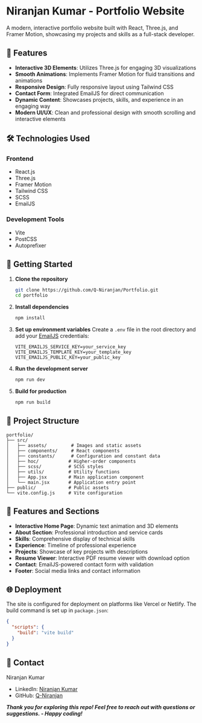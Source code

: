 # Niranjan Kumar - Portfolio Website

A modern, interactive portfolio website built with React, Three.js, and Framer Motion, showcasing my projects and skills as a full-stack developer.

## 🌟 Features

- **Interactive 3D Elements**: Utilizes Three.js for engaging 3D visualizations
- **Smooth Animations**: Implements Framer Motion for fluid transitions and animations
- **Responsive Design**: Fully responsive layout using Tailwind CSS
- **Contact Form**: Integrated EmailJS for direct communication
- **Dynamic Content**: Showcases projects, skills, and experience in an engaging way
- **Modern UI/UX**: Clean and professional design with smooth scrolling and interactive elements

## 🛠️ Technologies Used

### Frontend

- React.js
- Three.js
- Framer Motion
- Tailwind CSS
- SCSS
- EmailJS

### Development Tools

- Vite
- PostCSS
- Autoprefixer

## 🚀 Getting Started

1. **Clone the repository**

   ```bash
   git clone https://github.com/Q-Niranjan/Portfolio.git
   cd portfolio
   ```

2. **Install dependencies**

   ```bash
   npm install
   ```

3. **Set up environment variables**
   Create a `.env` file in the root directory and add your [EmailJS](https://www.emailjs.com/) credentials:

   ```env
   VITE_EMAILJS_SERVICE_KEY=your_service_key
   VITE_EMAILJS_TEMPLATE_KEY=your_template_key
   VITE_EMAILJS_PUBLIC_KEY=your_public_key
   ```

4. **Run the development server**

   ```bash
   npm run dev
   ```

5. **Build for production**
   ```bash
   npm run build
   ```

## 📁 Project Structure

```
portfolio/
├── src/
│   ├── assets/         # Images and static assets
│   ├── components/     # React components
│   ├── constants/      # Configuration and constant data
│   ├── hoc/           # Higher-order components
│   ├── scss/          # SCSS styles
│   ├── utils/         # Utility functions
│   ├── App.jsx        # Main application component
│   └── main.jsx       # Application entry point
├── public/            # Public assets
└── vite.config.js     # Vite configuration
```

## 🎨 Features and Sections

- **Interactive Home Page**: Dynamic text animation and 3D elements
- **About Section**: Professional introduction and service cards
- **Skills**: Comprehensive display of technical skills
- **Experience**: Timeline of professional experience
- **Projects**: Showcase of key projects with descriptions
- **Resume Viewer**: Interactive PDF resume viewer with download option
- **Contact**: EmailJS-powered contact form with validation
- **Footer**: Social media links and contact information

## 🌐 Deployment

The site is configured for deployment on platforms like Vercel or Netlify. The build command is set up in `package.json`:

```json
{
  "scripts": {
    "build": "vite build"
  }
}
```

## 🤝 Contact

Niranjan Kumar
- LinkedIn: [Niranjan Kumar](https://www.linkedin.com/in/niranjan-kumar-144243223)
- GitHub: [Q-Niranjan](https://github.com/Q-Niranjan)

***Thank you for exploring this repo! Feel free to reach out with questions or suggestions. - Happy coding!***
